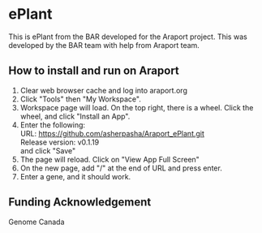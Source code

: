 # ePlant

This is ePlant from the BAR developed for the Araport project. This was developed by the BAR team with help from Araport team.

## How to install and run on Araport
1. Clear web browser cache and log into araport.org
2. Click "Tools" then "My Workspace".
3. Workspace page will load. On the top right, there is a wheel. Click the wheel, and click "Install an App".
4. Enter the following: <br />
URL: https://github.com/asherpasha/Araport_ePlant.git <br />
Release version: v0.1.19 <br />
and click "Save" <br />
5. The page will reload. Click on "View App Full Screen"
6. On the new page, add "/" at the end of URL and press enter.
7. Enter a gene, and it should work.

## Funding Acknowledgement

Genome Canada

